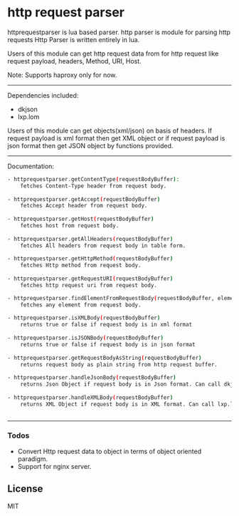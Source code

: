 # http request parser
httprequestparser is lua based parser. http parser is module for parsing http requests
Http Parser is written entirely in lua.

Users of this module can get http request data from for http request like request payload, headers, Method, URI, Host.

Note:
    Supports haproxy only for now.

----

Dependencies included:
- dkjson
- lxp.lom

Users of this module can get objects(xml/json) on basis of headers. 
If request payload is xml format then get XML object or if request payload is json format then get JSON object by functions provided.

----

Documentation:
```sh
- httprequestparser.getContentType(requestBodyBuffer):
    fetches Content-Type header from request body.
    
- httprequestparser.getAccept(requestBodyBuffer)
    fetches Accept header from request body.
    
- httprequestparser.getHost(requestBodyBuffer)
    fetches host from request body.
    
- httprequestparser.getAllHeaders(requestBodyBuffer)
    fetches All headers from request body in table form.
    
- httprequestparser.getHttpMethod(requestBodyBuffer)
    fetches Http method from request body.
    
- httprequestparser.getRequestURI(requestBodyBuffer)
    fetches http request uri from request body.

- httprequestparser.findElementFromRequestBody(requestBodyBuffer, element)
    fetches any element from request body.
    
- httprequestparser.isXMLBody(requestBodyBuffer)
    returns true or false if request body is in xml format
    
- httprequestparser.isJSONBody(requestBodyBuffer)
    returns true or false if request body is in json format
    
- httprequestparser.getRequestBodyAsString(requestBodyBuffer)
    returns request body as plain string from http request buffer.
    
- httprequestparser.handleJsonBody(requestBodyBuffer)
    returns Json Object if request body is in Json format. Can call dkjson modules function on this object.
    
- httprequestparser.handleXMLBody(requestBodyBuffer)
    returns XML Object if request body is in XML format. Can call lxp.lom modules function on this object.
    
```
----

### Todos

 - Convert Http request data to object in terms of object oriented paradigm.
 - Support for nginx server.
 
 
 License
----

MIT
